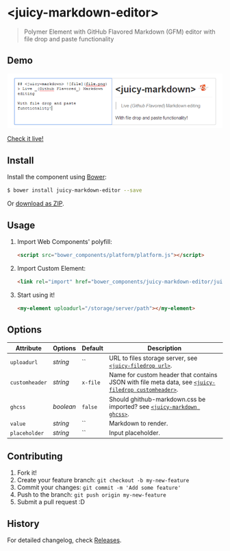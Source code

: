 # &lt;juicy-markdown-editor&gt;

> Polymer Element with GitHub Flavored Markdown (GFM) editor with file drop and paste functionality

## Demo
![Preview](preview.png?raw=true "Preview")

[Check it live!](http://Juicy.github.io/juicy-markdown-editor)

## Install

Install the component using [Bower](http://bower.io/):

```sh
$ bower install juicy-markdown-editor --save
```

Or [download as ZIP](https://github.com/Juicy/juicy-markdown-editor/archive/gh-pages.zip).

## Usage

1. Import Web Components' polyfill:

    ```html
    <script src="bower_components/platform/platform.js"></script>
    ```

2. Import Custom Element:

    ```html
    <link rel="import" href="bower_components/juicy-markdown-editor/juicy-markdown-editor.html">
    ```

3. Start using it!

    ```html
    <my-element uploadurl="/storage/server/path"></my-element>
    ```

## Options

Attribute      | Options  | Default  | Description
---            | ---      | ---      | ---
`uploadurl`    | *string* | ``       | URL to files storage server, see [`<juicy-filedrop url>`](https://github.com/Juicy/juicy-filedrop#options).
`customheader` | *string* | `x-file` | Name for custom header that contains JSON with file meta data, see [`<juicy-filedrop customheader>`](https://github.com/Juicy/juicy-filedrop#options).
`ghcss`   | *boolean* | `false` | Should ghithub-markdown.css be imported? see [`<juicy-markdown ghcss>`](https://github.com/Juicy/juicy-markdown#options).
`value`        | *string* | ``       | Markdown to render.
`placeholder`  | *string* | ``       | Input placeholder.


## Contributing

1. Fork it!
2. Create your feature branch: `git checkout -b my-new-feature`
3. Commit your changes: `git commit -m 'Add some feature'`
4. Push to the branch: `git push origin my-new-feature`
5. Submit a pull request :D

## History

For detailed changelog, check [Releases](https://github.com/Juicy/juicy-markdown-editor/releases).
